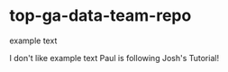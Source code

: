 # top-ga-data-team-repo

example text

I don't like example text
Paul is following Josh's Tutorial!

